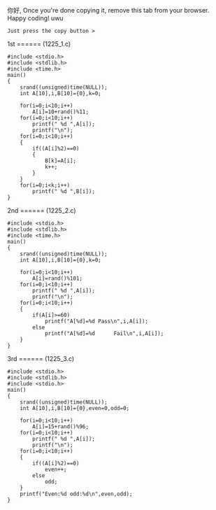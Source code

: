 你好, Once you're done copying it, remove this tab from your browser. Happy coding! uwu

```
Just press the copy button >
```

1st ====== (1225_1.c)


```
#include <stdio.h>
#include <stdlib.h>
#include <time.h> 
main()
{
	srand((unsigned)time(NULL));
	int A[10],i,B[10]={0},k=0;
	
	for(i=0;i<10;i++)
		A[i]=10+rand()%11;
	for(i=0;i<10;i++)
		printf(" %d ",A[i]);
		printf("\n");
	for(i=0;i<10;i++)
	{
		if((A[i]%2)==0)
		{
			B[k]=A[i];
			k++;
		}
	}
	for(i=0;i<k;i++)
		printf(" %d ",B[i]);
}
```

2nd ====== (1225_2.c)

```
#include <stdio.h>
#include <stdlib.h>
#include <time.h> 
main()
{
	srand((unsigned)time(NULL));
	int A[10],i,B[10]={0},k=0;
	
	for(i=0;i<10;i++)
		A[i]=rand()%101; 
	for(i=0;i<10;i++)
		printf(" %d ",A[i]);
		printf("\n");
	for(i=0;i<10;i++)
	{
		if(A[i]>=60)
			printf("A[%d]=%d Pass\n",i,A[i]);
		else
			printf("A[%d]=%d      Fail\n",i,A[i]);
	}
}
```

3rd ====== (1225_3.c)

```
#include <stdio.h>
#include <stdlib.h>
#include <stdio.h> 
main()
{
	srand((unsigned)time(NULL));
	int A[10],i,B[10]={0},even=0,odd=0;
	
	for(i=0;i<10;i++)
		A[i]=15+rand()%96;
	for(i=0;i<10;i++)
		printf(" %d ",A[i]);
		printf("\n");
	for(i=0;i<10;i++)
	{
		if((A[i]%2)==0)
			even++;
		else
			odd;
	}
	printf("Even:%d odd:%d\n",even,odd);
}
```
